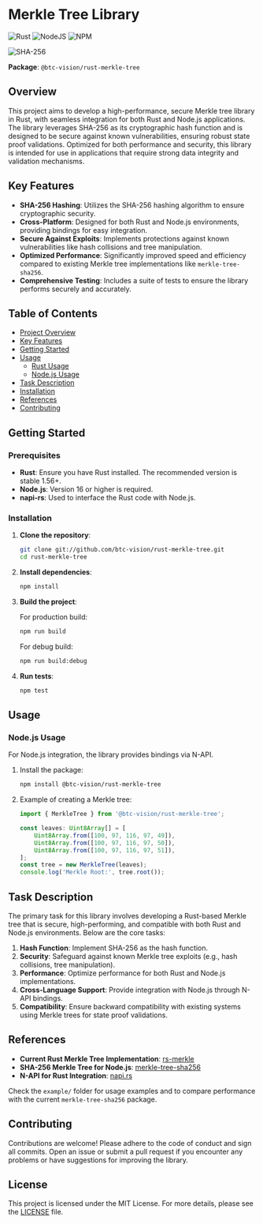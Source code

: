 # Merkle Tree Library

![Rust](https://img.shields.io/badge/rust-%23000000.svg?style=for-the-badge&logo=rust&logoColor=white)
![NodeJS](https://img.shields.io/badge/Node%20js-339933?style=for-the-badge&logo=nodedotjs&logoColor=white)
![NPM](https://img.shields.io/badge/npm-CB3837?style=for-the-badge&logo=npm&logoColor=white)

![SHA-256](https://img.shields.io/badge/SHA--256-cryptographic-blue)

**Package**: `@btc-vision/rust-merkle-tree`

## Overview

This project aims to develop a high-performance, secure Merkle tree library in Rust, with seamless integration for both
Rust and Node.js applications. The library leverages SHA-256 as its cryptographic hash function and is designed to be
secure against known vulnerabilities, ensuring robust state proof validations. Optimized for both performance and
security, this library is intended for use in applications that require strong data integrity and validation mechanisms.

## Key Features

- **SHA-256 Hashing**: Utilizes the SHA-256 hashing algorithm to ensure cryptographic security.
- **Cross-Platform**: Designed for both Rust and Node.js environments, providing bindings for easy integration.
- **Secure Against Exploits**: Implements protections against known vulnerabilities like hash collisions and tree
  manipulation.
- **Optimized Performance**: Significantly improved speed and efficiency compared to existing Merkle tree
  implementations like `merkle-tree-sha256`.
- **Comprehensive Testing**: Includes a suite of tests to ensure the library performs securely and accurately.

## Table of Contents

- [Project Overview](#overview)
- [Key Features](#key-features)
- [Getting Started](#getting-started)
- [Usage](#usage)
    - [Rust Usage](#rust-usage)
    - [Node.js Usage](#nodejs-usage)
- [Task Description](#task-description)
- [Installation](#installation)
- [References](#references)
- [Contributing](#contributing)

## Getting Started

### Prerequisites

- **Rust**: Ensure you have Rust installed. The recommended version is stable 1.56+.
- **Node.js**: Version 16 or higher is required.
- **napi-rs**: Used to interface the Rust code with Node.js.

### Installation

1. **Clone the repository**:

   ```bash
   git clone git://github.com/btc-vision/rust-merkle-tree.git
   cd rust-merkle-tree
   ```

2. **Install dependencies**:

   ```bash
   npm install
   ```

3. **Build the project**:

   For production build:

   ```bash
   npm run build
   ```

   For debug build:

   ```bash
   npm run build:debug
   ```

4. **Run tests**:

   ```bash
   npm test
   ```

## Usage

### Node.js Usage

For Node.js integration, the library provides bindings via N-API.

1. Install the package:

   ```bash
   npm install @btc-vision/rust-merkle-tree
   ```

2. Example of creating a Merkle tree:

   ```typescript
   import { MerkleTree } from '@btc-vision/rust-merkle-tree';

   const leaves: Uint8Array[] = [
       Uint8Array.from([100, 97, 116, 97, 49]),
       Uint8Array.from([100, 97, 116, 97, 50]),
       Uint8Array.from([100, 97, 116, 97, 51]),
   ];
   const tree = new MerkleTree(leaves);
   console.log('Merkle Root:', tree.root());
   ```

## Task Description

The primary task for this library involves developing a Rust-based Merkle tree that is secure, high-performing, and
compatible with both Rust and Node.js environments. Below are the core tasks:

1. **Hash Function**: Implement SHA-256 as the hash function.
2. **Security**: Safeguard against known Merkle tree exploits (e.g., hash collisions, tree manipulation).
3. **Performance**: Optimize performance for both Rust and Node.js implementations.
4. **Cross-Language Support**: Provide integration with Node.js through N-API bindings.
5. **Compatibility**: Ensure backward compatibility with existing systems using Merkle trees for state proof
   validations.

## References

- **Current Rust Merkle Tree Implementation**: [rs-merkle](https://github.com/antouhou/rs-merkle)
- **SHA-256 Merkle Tree for Node.js**: [merkle-tree-sha256](https://github.com/btc-vision/merkle-tree-sha256)
- **N-API for Rust Integration**: [napi.rs](https://napi.rs/)

Check the `example/` folder for usage examples and to compare performance with the current `merkle-tree-sha256` package.

## Contributing

Contributions are welcome! Please adhere to the code of conduct and sign all commits. Open an issue or submit a pull
request if you encounter any problems or have suggestions for improving the library.

## License

This project is licensed under the MIT License. For more details, please see the [LICENSE](LICENSE) file.
